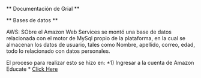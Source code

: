** Documentación de Grial **

** Bases de datos **

AWS: SObre el Amazon Web Services se montó una base de datos relacionada con el motor de MySql propio de la plataforma, en la cual se almacenan los datos de usuario, tales como Nombre, apellido, correo, edad, todo lo relacionado con datos personales.

El proceso para realizar esto se hizo en:
*1) Ingresar a la cuenta de Amazon Educate *
[Click Here](https://www.awseducate.com/signin/SiteLogin?sc_ichannel=so&sc_icategory=abtest&sc_iname=awswt-8&sc_iurl=aws-educate&sc_iversion=hero-cta-login-control)
